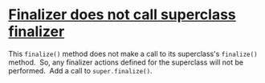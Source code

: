 # [Finalizer does not call superclass finalizer](https://spotbugs.readthedocs.io/en/latest/bugDescriptions.html#FI_MISSING_SUPER_CALL)

 This `finalize()` method does not make a call to its
  superclass's `finalize()` method.  So, any finalizer
  actions defined for the superclass will not be performed. 
  Add a call to `super.finalize()`.